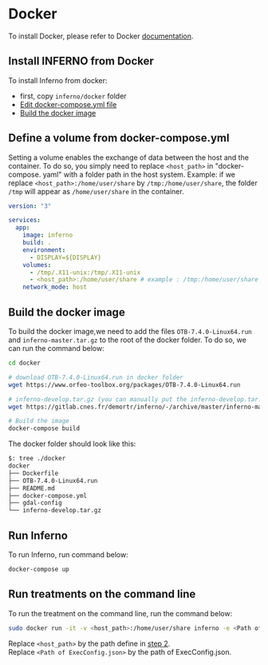 # Docker
To install Docker, please refer to Docker [documentation](https://docs.docker.com/engine/install/ubuntu/).

## Install INFERNO from Docker
To install Inferno from docker:
  - first, copy ```inferno/docker``` folder
  - [Edit docker-compose.yml file](#define-a-volume-from-docker-composeyml)
  - [Build the docker image](#build-the-docker-image)

## Define a volume from docker-compose.yml
Setting a volume enables the exchange of data between the host and the container. To do so, you simply need to replace `<host_path>` in "docker-compose. yaml" with a folder path in the host system.
Example: if we replace `<host_path>:/home/user/share` by `/tmp:/home/user/share`, the folder `/tmp` will appear as `/home/user/share` in the container.


```yaml
version: "3"

services:
  app:
    image: inferno
    build: .
    environment:
      - DISPLAY=${DISPLAY}
    volumes:
      - /tmp/.X11-unix:/tmp/.X11-unix
      - <host_path>:/home/user/share # example : /tmp:/home/user/share
    network_mode: host
```

## Build the docker image
To build the docker image,we need to add the files ```OTB-7.4.0-Linux64.run``` and ```inferno-master.tar.gz``` to the root of the docker folder. To do so, we can run the command below:

```bash
cd docker

# download OTB-7.4.0-Linux64.run in docker folder
wget https://www.orfeo-toolbox.org/packages/OTB-7.4.0-Linux64.run 

# inferno-develop.tar.gz (you can manually put the inferno-develop.tar.gz in docker folder )
wget https://gitlab.cnes.fr/demortr/inferno/-/archive/master/inferno-master.tar.gz

# Build the image 
docker-compose build
```

The docker folder should look like this:

```bash
$: tree ./docker
docker
├── Dockerfile
├── OTB-7.4.0-Linux64.run
├── README.md
├── docker-compose.yml
├── gdal-config
└── inferno-develop.tar.gz
```


## Run Inferno
To run Inferno, run command below:
```bash
docker-compose up
```

## Run treatments on the command line
To run the treatment on the command line, run the command below:

```bash
sudo docker run -it -v <host_path>:/home/user/share inferno -e <Path of ExecConfig.json> 
```

Replace `<host_path>` by the path define in [step 2](#define-a-volume-from-docker-composeyml).  
Replace `<Path of ExecConfig.json>` by the path of ExecConfig.json.



